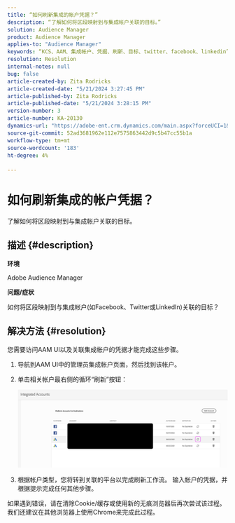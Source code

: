 ```yaml
---
title: “如何刷新集成的帐户凭据？”
description: “了解如何将区段映射到与集成帐户关联的目标。”
solution: Audience Manager
product: Audience Manager
applies-to: "Audience Manager"
keywords: “KCS、AAM、集成帐户、凭据、刷新、目标、twitter、facebook、linkedin”
resolution: Resolution
internal-notes: null
bug: false
article-created-by: Zita Rodricks
article-created-date: "5/21/2024 3:27:45 PM"
article-published-by: Zita Rodricks
article-published-date: "5/21/2024 3:28:15 PM"
version-number: 3
article-number: KA-20130
dynamics-url: "https://adobe-ent.crm.dynamics.com/main.aspx?forceUCI=1&pagetype=entityrecord&etn=knowledgearticle&id=f6fcb5aa-8617-ef11-9f89-6045bd06eea5"
source-git-commit: 52ad3681962e112e7575863442d9c5b47cc55b1a
workflow-type: tm+mt
source-wordcount: '183'
ht-degree: 4%

---
```


# 如何刷新集成的帐户凭据？


了解如何将区段映射到与集成帐户关联的目标。

## 描述 {#description}


<b>环境</b>

Adobe Audience Manager

<b>问题/症状</b>

如何将区段映射到与集成帐户(如Facebook、Twitter或LinkedIn)关联的目标？


## 解决方法 {#resolution}


您需要访问AAM UI以及关联集成帐户的凭据才能完成这些步骤。

1. 导航到AAM UI中的管理员集成帐户页面，然后找到该帐户。
2. 单击相关帐户最右侧的循环“刷新”按钮：



   ![](assets/6e040206-7307-ed11-82e4-00224809a9e0.png)


3. 根据帐户类型，您将转到关联的平台以完成刷新工作流。 输入帐户的凭据，并根据提示完成任何其他步骤。


如果遇到错误，请在清除Cookie/缓存或使用新的无痕浏览器后再次尝试该过程。 我们还建议在其他浏览器上使用Chrome来完成此过程。
